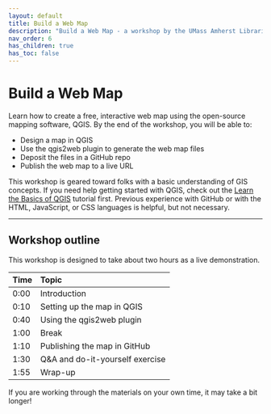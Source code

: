 ```yaml
---
layout: default
title: Build a Web Map
description: "Build a Web Map - a workshop by the UMass Amherst Libraries."
nav_order: 6
has_children: true
has_toc: false
---
```


# Build a Web Map

Learn how to create a free, interactive web map using the open-source mapping software, QGIS. By the end of the workshop, you will be able to:
* Design a map in QGIS
* Use the qgis2web plugin to generate the web map files
* Deposit the files in a GitHub repo
* Publish the web map to a live URL

This workshop is geared toward folks with a basic understanding of GIS concepts. If you need help getting started with QGIS, check out the [Learn the Basics of QGIS](../basics-qgis) tutorial first. Previous experience with GitHub or with the HTML, JavaScript, or CSS languages is helpful, but not necessary.

---
## Workshop outline

This workshop is designed to take about two hours as a live demonstration.

| Time | Topic |
| :--- | :---- |
| 0:00 | Introduction |
| 0:10 | Setting up the map in QGIS |
| 0:40 | Using the qgis2web plugin |
| 1:00 | Break |
| 1:10 | Publishing the map in GitHub |
| 1:30 | Q&A and do-it-yourself exercise |
| 1:55 | Wrap-up |

If you are working through the materials on your own time, it may take a bit longer!
